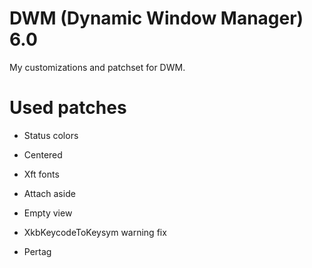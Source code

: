 # DWM (Dynamic Window Manager) 6.0

My customizations and patchset for DWM.

# Used patches

-   Status colors

-   Centered

-   Xft fonts

-   Attach aside

-   Empty view

-   XkbKeycodeToKeysym warning fix

-   Pertag

